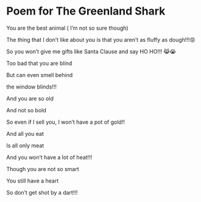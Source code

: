 # Poem for The Greenland Shark


You are the best animal ( I’m not so sure though)

The thing that I don’t like about you is that you aren’t as fluffy as dough!!!😡

So you won’t give me gifts like Santa Clause and say HO HO!!! 😹😭

Too bad that you are blind 

But can even smell behind

the window blinds!!!

And you are so old

And not so bold 

So even if I sell you, I won’t have a pot of gold!!

And all you eat

Is all only meat

And you won’t have a lot of heat!!!

Though you are not so smart

You still have a heart

So don’t get shot by a dart!!!
